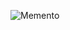 ![Memento](https://user-images.githubusercontent.com/69672253/177046879-05f46393-deba-4f15-a968-1d900ed1579f.png)
